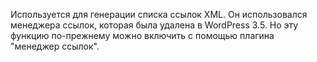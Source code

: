 Используется для генерации списка ссылок XML.
Он использовался менеджера ссылок, которая была удалена в WordPress 3.5. Но эту функцию по-прежнему можно включить с помощью плагина "менеджер ссылок".
